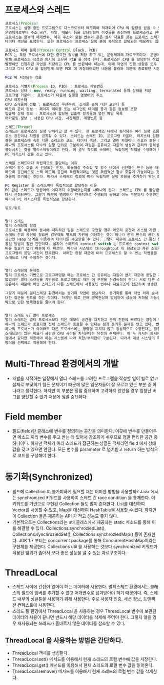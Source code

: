 # 프로세스와 스레드
```java
프로세스(Process)
프로세스는 실행 중인 프로그램으로 디스크로부터 메모리에 적재되어 CPU 의 할당을 받을 수 있는 것을 말한다. 
운영체제로부터 주소 공간, 파일, 메모리 등을 할당받으며 이것들을 총칭하여 프로세스라고 한다. 구체적으로 살펴보면 
프로세스는 함수의 매개변수, 복귀 주소와 로컬 변수와 같은 임시 자료를 갖는 프로세스 스택과 전역 변수들을 수록하는
데이터 섹션을 포함한다. 또한 프로세스는 프로세스 실행 중에 동적으로 할당되는 메모리인 힙을 포함한다.

프로세스 제어 블록(Process Control Block, PCB)
PCB 는 특정 프로세스에 대한 중요한 정보를 저장 하고 있는 운영체제의 자료구조이다. 운영체제는 프로세스를 관리하기
위해 프로세스의 생성과 동시에 고유한 PCB 를 생성 한다. 프로세스는 CPU 를 할당받아 작업을 처리하다가도 프로세스 전환이
발생하면 진행하던 작업을 저장하고 CPU 를 반환해야 하는데, 이때 작업의 진행 상황을 모두 PCB 에 저장하게 된다. 
그리고 다시 CPU 를 할당받게 되면 PCB 에 저장되어있던 내용을 불러와 이전에 종료됐던 시점부터 다시 작업을 수행한다.

PCB 에 저장되는 정보

프로세스 식별자(Process ID, PID) : 프로세스 식별번호
프로세스 상태 : new, ready, running, waiting, terminated 등의 상태를 저장
프로그램 카운터 : 프로세스가 다음에 실행할 명령어의 주소
CPU 레지스터
CPU 스케쥴링 정보 : 프로세스의 우선순위, 스케줄 큐에 대한 포인터 등
메모리 관리 정보 : 페이지 테이블 또는 세그먼트 테이블 등과 같은 정보를 포함
입출력 상태 정보 : 프로세스에 할당된 입출력 장치들과 열린 파일 목록
어카운팅 정보 : 사용된 CPU 시간, 시간제한, 계정번호 등

스레드(Thread)
스레드는 프로세스의 실행 단위라고 할 수 있다. 한 프로세스 내에서 동작되는 여러 실행 흐름으로 프로세스 내의 
주소 공간이나 자원을 공유할 수 있다. 스레드는 스레드 ID, 프로그램 카운터, 레지스터 집합, 그리고 스택으로 구성된다. 
같은 프로세스에 속한 다른 스레드와 코드, 데이터 섹션, 그리고 열린 파일이나 신호와 같은 운영체제 자원들을 공유한다.
하나의 프로세스를 다수의 실행 단위로 구분하여 자원을 공유하고 자원의 생성과 관리의 중복성을 최소화하여 수행 능력을 
향상시키는 것을 멀티스레딩이라고 한다. 이 경우 각각의 스레드는 독립적인 작업을 수행해야 하기 때문에 각자의 스택과
PC 레지스터 값을 갖고 있다.

스택을 스레드마다 독립적으로 할당하는 이유
스택은 함수 호출 시 전달되는 인자, 되돌아갈 주소값 및 함수 내에서 선언하는 변수 등을 저장하기 위해 사용되는 
메모리 공간이므로 스택 메모리 공간이 독립적이라는 것은 독립적인 함수 호출이 가능하다는 것이고 이는 독립적인 실행
흐름이 추가되는 것이다. 따라서 스레드의 정의에 따라 독립적인 실행 흐름을 추가하기 위한 최소 조건으로 독립된 스택을 할당한다.

PC Register 를 스레드마다 독립적으로 할당하는 이유
PC 값은 스레드가 명령어의 어디까지 수행하였는지를 나타나게 된다. 스레드는 CPU 를 할당받았다가 스케줄러에 의해 
다시 선점당한다. 그렇기 때문에 명령어가 연속적으로 수행되지 못하고 어느 부분까지 수행했는지 기억할 필요가 있다. 
따라서 PC 레지스터를 독립적으로 할당한다.

뒤로/위로


멀티 스레드
멀티 스레딩의 장점
프로세스를 이용하여 동시에 처리하던 일을 스레드로 구현할 경우 메모리 공간과 시스템 자원 소모가 줄어들게 된다. 
스레드 간의 통신이 필요한 경우에도 별도의 자원을 이용하는 것이 아니라 전역 변수의 공간 또는 동적으로 할당된 
공간인 Heap 영역을 이용하여 데이터를 주고받을 수 있다. 그렇기 때문에 프로세스 간 통신 방법에 비해 스레드 간의 
통신 방법이 훨씬 간단하다. 심지어 스레드의 context switch 는 프로세스 context switch 와는 달리 캐시 메모리를 
비울 필요가 없기 때문에 더 빠르다. 따라서 시스템의 throughtput 이 향상되고 자원 소모가 줄어들며 자연스럽게 
프로그램의 응답 시간이 단축된다. 이러한 장점 때문에 여러 프로세스로 할 수 있는 작업들을 하나의 프로세스에서 
스레드로 나눠 수행하는 것이다.


멀티 스레딩의 문제점
멀티 프로세스 기반으로 프로그래밍할 때는 프로세스 간 공유하는 자원이 없기 때문에 동일한 자원에 동시에 접근하는 일이 
없었지만 멀티 스레딩을 기반으로 프로그래밍할 때는 이 부분을 신경써줘야 한다. 서로 다른 스레드가 데이터와 힙 영역을 
공유하기 때문에 어떤 스레드가 다른 스레드에서 사용중인 변수나 자료구조에 접근하여 엉뚱한 값을 읽어오거나 수정할 수 있다.

그렇기 때문에 멀티스레딩 환경에서는 동기화 작업이 필요하다. 동기화를 통해 작업 처리 순서를 컨트롤 하고 공유 자원에 
대한 접근을 컨트롤 하는 것이다. 하지만 이로 인해 병목현상이 발생하여 성능이 저하될 가능성이 높다. 그러므로 과도한
락으로 인한 병목현상을 줄여야 한다.


멀티 스레드 vs 멀티 프로세스
멀티 스레드는 멀티 프로세스보다 적은 메모리 공간을 차지하고 문맥 전환이 빠르다는 장점이 있지만, 오류로 인해 
하나의 스레드가 종료되면 전체 스레드가 종료될 수 있다는 점과 동기화 문제를 안고 있다. 반면 멀티 프로세스 방식은 
하나의 프로세스가 죽더라도 다른 프로세스에는 영향을 끼치지 않고 정상적으로 수행된다는 장점이 있지만, 멀티 
스레드보다 많은 메모리 공간과 CPU 시간을 차지한다는 단점이 존재한다. 이 두 가지는 동시에 여러 작업을 수행한다는 
점에서 같지만 적용해야 하는 시스템에 따라 적합/부적합이 구분된다. 따라서 대상 시스템의 특징에 따라 적합한 동작 
방식을 선택하고 적용해야 한다.
```

# Multi-Thread 환경에서의 개발
* 개발을 시작하는 입장에서 멀티 스레드를 고려한 프로그램을 작성할 일이 별로 없고 실제로 부딪히기 힘든 문제이기 때문에 많은 입문자들이 잘 모르고 있는 부분 중 하나라고 생각한다. 하지만 이 부분은 정말 중요하며 고려하지 않았을 경우 엄청난 버그를 양산할 수 있기 때문에 정말 중요하다.

# Field member
* 필드(field)란 클래스에 변수를 정의하는 공간을 의미한다. 이곳에 변수를 만들어두면 메소드 끼리 변수를 주고 받는 데 있어서 참조하기 쉬우므로 정말 편리한 공간 중 하나이다. 하지만 객체가 여러 스레드가 접근하는 싱글톤 객체라면 field 에서 상태값을 갖고 있으면 안된다. 모든 변수를 parameter 로 넘겨받고 return 하는 방식으로 코드를 구성해야 한다.


# 동기화(Synchronized)
* 필드에 Collection 이 불가피하게 필요할 때는 어떠한 방법을 사용할까? Java 에서는 synchronized 키워드를 사용하여 스레드 간 race condition 을 통제한다. 이 키워드를 기반으로 구현된 Collection 들도 많이 존재한다. List를 대신하여 Vector를 사용할 수 있고, Map을 대신하여 HashTable을 사용할 수 있다. 하지만 이 Collection 들은 제공하는 API 가 적고 성능도 좋지 않다.
* 기본적으로는 Collections라는 util 클래스에서 제공되는 static 메소드를 통해 이를 해결할 수 있다. Collections.synchroziedList(), Collections.synchroziedSet(), Collections.synchroziedMap() 등이 존재한다. JDK 1.7 부터는 concurrent package를 통해 ConcurrentHashMap이라는 구현체를 제공한다. Collections util 을 사용하는 것보다 synchronized 키워드가 적용된 범위가 좁아서 보다 좋은 성능을 낼 수 있는 자료구조이다.


# ThreadLocal
* 스레드 사이에 간섭이 없어야 하는 데이터에 사용한다. 멀티스레드 환경에서는 클래스의 필드에 멤버를 추가할 수 없고 매개변수로 넘겨받아야 하기 때문이다. 즉, 스레드 내부의 싱글톤을 사용하기 위해 사용한다. 주로 사용자 인증, 세션 정보, 트랜잭션 컨텍스트에 사용한다.
* 스레드 풀 환경에서 ThreadLocal 을 사용하는 경우 ThreadLocal 변수에 보관된 데이터의 사용이 끝나면 반드시 해당 데이터를 삭제해 주어야 한다. 그렇지 않을 경우 재사용되는 쓰레드가 올바르지 않은 데이터를 참조할 수 있다.

## ThreadLocal 을 사용하는 방법은 간단하다.

* ThreadLocal 객체를 생성한다.
* ThreadLocal.set() 메서드를 이용해서 현재 스레드의 로컬 변수에 값을 저장한다.
* ThreadLocal.get() 메서드를 이용해서 현재 스레드의 로컬 변수 값을 읽어온다.
* ThreadLocal.remove() 메서드를 이용해서 현재 스레드의 로컬 변수 값을 삭제한다.
